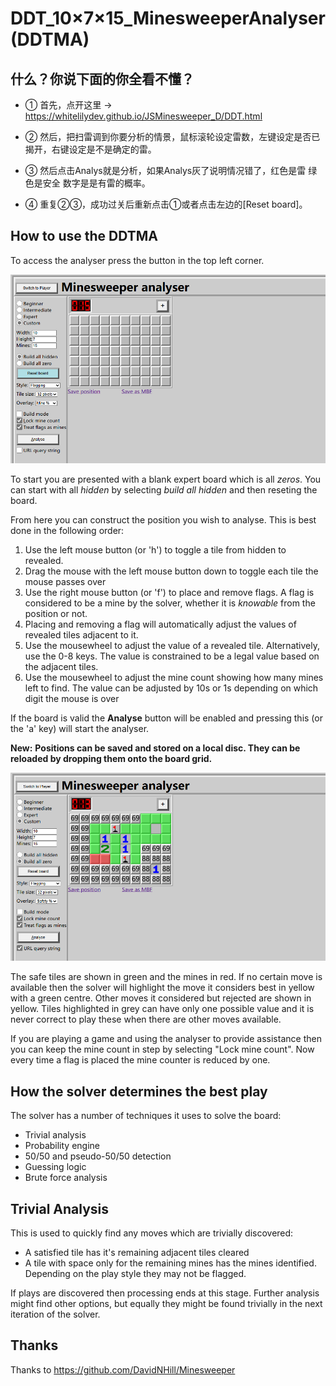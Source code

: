 # DDT_10×7×15_MinesweeperAnalyser (DDTMA)

## 什么？你说下面的你全看不懂？
- ① 首先，点开这里 → https://whitelilydev.github.io/JSMinesweeper_D/DDT.html

- ② 然后，把扫雷调到你要分析的情景，鼠标滚轮设定雷数，左键设定是否已揭开，右键设定是不是确定的雷。

- ③ 然后点击Analys就是分析，如果Analys灰了说明情况错了，红色是雷 绿色是安全 数字是是有雷的概率。

- ④ 重复②③，成功过关后重新点击①或者点击左边的[Reset board]。

## How to use the DDTMA

To access the analyser press the button in the top left corner. 

![Empty Analysis screen](resources/ReadmeImages/AnalysisEmpty.jpg)

To start you are presented with a blank expert board which is all *zeros*. You can start with all *hidden* by selecting *build all hidden* and then reseting the board.

From here you can construct the position you wish to analyse. This is best done in the following order:
1. Use the left mouse button (or 'h') to toggle a tile from hidden to revealed.
2. Drag the mouse with the left mouse button down to toggle each tile the mouse passes over
3. Use the right mouse button (or 'f') to place and remove flags.  A flag is considered to be a mine by the solver, whether it is *knowable* from the position or not.
4. Placing and removing a flag will automatically adjust the values of revealed tiles adjacent to it.
5. Use the mousewheel to adjust the value of a revealed tile.  Alternatively, use the 0-8 keys. The value is constrained to be a legal value based on the adjacent tiles.
6. Use the mousewheel to adjust the mine count showing how many mines left to find.  The value can be adjusted by 10s or 1s depending on which digit the mouse is over

If the board is valid the **Analyse** button will be enabled and pressing this (or the 'a' key) will start the analyser. 

**New:**
**Positions can be saved and stored on a local disc. They can be reloaded by dropping them onto the board grid.**

![Analysis screen](resources/ReadmeImages/AnalysisScreen.jpg)

The safe tiles are shown in green and the mines in red. If no certain move is available then the solver will highlight the move it considers best in yellow with a green centre.  Other moves it considered but rejected are shown in yellow. Tiles highlighted in grey can have only one possible value and it is never correct to play these when there are other moves available.

If you are playing a game and using the analyser to provide assistance then you can keep the mine count in step by selecting "Lock mine count".  Now every time a flag is placed the mine counter is reduced by one.

## How the solver determines the best play

The solver has a number of techniques it uses to solve the board:
- Trivial analysis
- Probability engine
- 50/50 and pseudo-50/50 detection
- Guessing logic
- Brute force analysis

## Trivial Analysis

This is used to quickly find any moves which are trivially discovered:
- A satisfied tile has it's remaining adjacent tiles cleared
- A tile with space only for the remaining mines has the mines identified. Depending on the play style they may not be flagged.

If plays are discovered then processing ends at this stage.  Further analysis might find other options, but equally they might be found trivially in the next iteration of the solver.

## Thanks

Thanks to https://github.com/DavidNHill/Minesweeper
